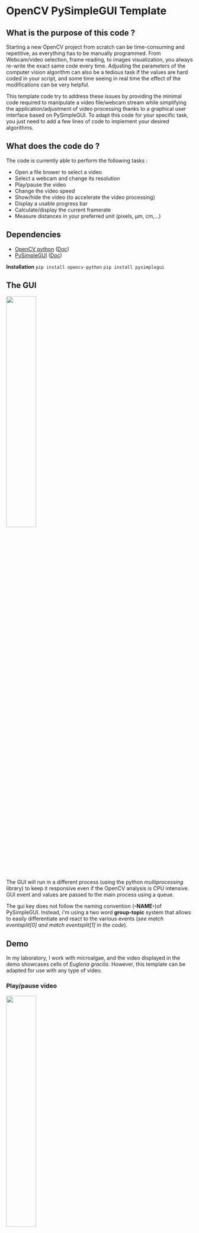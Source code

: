 

# OpenCV PySimpleGUI Template

## What is the purpose of this code ?

Starting a new OpenCV project from scratch can be time-consuming and repetitive, as everything has to be manually programmed.  From Webcam/video selection, frame reading, to images visualization, you always re-write the exact same code every time. Adjusting the parameters of the computer vision algorithm can also be a tedious task if the values are hard coded in your script, and some time seeing in real time the effect of the modifications can be very helpful. 

This template code try to address these issues by providing the minimal code required to manipulate a video file/webcam stream while simplifying the application/adjustment of video processing thanks to a graphical user interface based on PySimpleGUI. To adapt this code for your specific task, you just need to add a few lines of code to implement your desired algorithms. 

## What does the code do ?

The code is currently able to perform the following tasks :
 - Open a file brower to select a video
 - Select a webcam and change its resolution
 - Play/pause the video
 -  Change the video speed
 - Show/hide the video (to accelerate the video processing) 
 - Display a usable progress bar 
 - Calculate/display the current framerate
 - Measure distances in your preferred unit (pixels, µm, cm,...)
 
 ## Dependencies
 - [OpenCV python](https://github.com/opencv/opencv) ([Doc](https://opencv.org/))
 - [PySimpleGUI](https://github.com/PySimpleGUI) ([Doc](https://www.pysimplegui.org/en/latest/))
 
**Installation**
```pip install opencv-python```
```pip install pysimplegui```

## The GUI 
<img src="https://github.com/n3odym3/OpenCV_PySimpleGUI_Template/blob/main/img/gui.png" width="40%">

The GUI will run in a different process (using the python *multiprocessing* library) to keep it responsive even if the OpenCV analysis is CPU intensive. 
GUI event and values are passed to the main process using a queue.

The gui key does not follow the naming convention (**-NAME-**)of PySimpleGUI. Instead, i'm using a two word **group-topic** system that allows to easily differentiate and react to the various events (*see  match eventsplit[0] and match eventsplit[1] in the code*).

## Demo
In my laboratory, I work with microalgae, and the video displayed in the demo showcases cells of *Euglena gracilis*. However, this template can be adapted for use with any type of video. 

### Play/pause video
<img src="https://github.com/n3odym3/OpenCV_PySimpleGUI_Template/blob/main/img/play_pause_video.gif" width="40%">

### Hide/show video
<img src="https://github.com/n3odym3/OpenCV_PySimpleGUI_Template/blob/main/img/hide_show_video.gif" width="40%">

### Video speed
<img src="https://github.com/n3odym3/OpenCV_PySimpleGUI_Template/blob/main/img/progress_bar_and_fps.gif" width="40%">

### Progress bar
<img src="https://github.com/n3odym3/OpenCV_PySimpleGUI_Template/blob/main/img/progress_bar.gif" width="40%">

### Image calibration
Image calibration can be performed by observing an object of a known size and defining the **distance per pixel** constant. 

In this example, the calibration value of the 720p video of my microscope is 0.75µm/pixel which mean that one pixel on the image correspond to 0.75µm in real life. 

If you change the video resolution or the magnification (zoom) of your camera, the calibration needs to be redone ton match the new parameters.

<img src="https://github.com/n3odym3/OpenCV_PySimpleGUI_Template/blob/main/img/scale_update.gif" width="40%">

### Processing demo
<img src="https://github.com/n3odym3/OpenCV_PySimpleGUI_Template/blob/main/img/demo.gif" width="40%">
